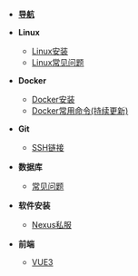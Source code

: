 * [**导航**](/ '程序员知识百科')

* **Linux**
  
  * [Linux安装](linux/install 'Linux安装')
  * [Linux常见问题](linux/issue 'Linux常见问题')
* **Docker**
  
  * [Docker安装](docker/install 'Docker安装')
  * [Docker常用命令(持续更新)](docker/command 'Docker常用命令')
* **Git**
  
  * [SSH链接](git/ssh 'git链接,多账户')

* **数据库**

  * [常见问题](database/issue.md '数据库常见问题')
  
* **软件安装**
  * [Nexus私服](software/nexus 'Nexus私服')

* **前端**
  * [VUE3](vue/vue3.md 'vue3项目创建')
